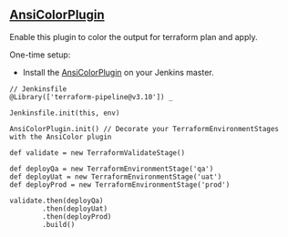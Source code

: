 ## [AnsiColorPlugin](../src/AnsiColorPlugin.groovy)

Enable this plugin to color the output for terraform plan and apply.

One-time setup:
* Install the [AnsiColorPlugin](https://wiki.jenkins.io/display/JENKINS/AnsiColor+Plugin) on your Jenkins master.

```
// Jenkinsfile
@Library(['terraform-pipeline@v3.10']) _

Jenkinsfile.init(this, env)

AnsiColorPlugin.init() // Decorate your TerraformEnvironmentStages with the AnsiColor plugin

def validate = new TerraformValidateStage()

def deployQa = new TerraformEnvironmentStage('qa')
def deployUat = new TerraformEnvironmentStage('uat')
def deployProd = new TerraformEnvironmentStage('prod')

validate.then(deployQa)
        .then(deployUat)
        .then(deployProd)
        .build()
```
